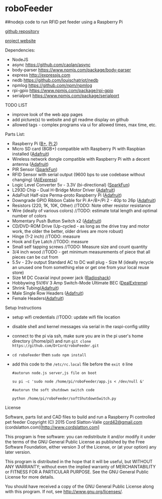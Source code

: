 # roboFeeder
##nodejs code to run RFID pet feeder using a Raspberry Pi

[github repository](https://github.com/DrCord/roboFeeder)

[project website](http://robofeeder.cordslatton.com)

Dependencies:
* NodeJS
* async https://github.com/caolan/async
* body-parser https://www.npmjs.com/package/body-parser
* express http://expressjs.com
* nedb https://github.com/louischatriot/nedb
* npmlog https://github.com/npm/npmlog
* rpi-gpio https://www.npmjs.com/package/rpi-gpio
* serialport https://www.npmjs.com/package/serialport

TODO LIST
* improve look of the web app pages
* add picture(s) to website and git readme display on github
* allowed tags - complex programs via ui for allowed times, max time, etc.

Parts List:
* Raspberry Pi ([B+](http://www.adafruit.com/products/1914), [Pi 2](http://www.adafruit.com/products/2358))
* Micro SD card (8GB+) compatible with Raspberry Pi with Raspbian installed ([Adafruit](https://www.adafruit.com/products/1562))
* Wireless network dongle compatible with Raspberry Pi with a decent antenna ([Adafruit](http://www.adafruit.com/products/1012))
* PIR Sensor ([SparkFun](https://www.sparkfun.com/products/8630))
* RFID Sensor with serial output (9600 bps to use codebase without changing) ([AliExpress](http://www.aliexpress.com/store/product/Free-Shipping-RFID-module-HZ-1050-Kits-125KHZ-Serial-port-UART-output-for-arduino-uno-2560/1026060_1780057192.html))
* Logic Level Converter 5v - 3.3V (bi-directional) ([SparkFun](https://www.sparkfun.com/products/12009))
* L293D Chip - Dual H-Bridge Motor Driver ([Adafruit](https://www.adafruit.com/products/807))
* AdaFruit Half-size Perma-proto Raspberry Pi ([Adafruit](http://www.adafruit.com/products/1148))
* Downgrade GPIO Ribbon Cable for Pi A+/B+/Pi 2 - 40p to 26p ([Adafruit](https://www.adafruit.com/products/1986))
* Resistors (220, 1K, 10K, Other) //TODO: Note other resistor resistance
* Wire (ideally of various colors) //TODO: estimate total length and optimal number of colors
* Momentary Push Button Switch x2 ([Adafruit](https://www.adafruit.com/products/1119))
* CD/DVD-ROM Drive (Up-cycled - as long as the drive tray and motor work, the older the better, older drives are more robust)
* Hinge (1-2 inch) //TODO: measure
* Hook and Eye Latch //TODO: measure
* Small self tapping screws //TODO: Measure size and count quantity
* 3/4 inch wood //TODO - get minimum measurements of piece that all pieces can be cut from
* 5.5v - 23v output Standard AC to DC wall plug - Size M (ideally recycle an unused one from something else or get one from your local reuse store)
* Size M DC Coaxial input power jack ([Radioshack](http://www.radioshack.com/size-m-panel-mount-coaxial-dc-power-jack/2741563.html))
* Hobbywing 5V/6V 3 Amp Switch-Mode Ultimate BEC ([DealExtreme](http://www.dx.com/p/hobbywing-5v-6v-3a-switch-mode-ultimate-bec-ubec-15149))
* Shrink Tubing([Adafruit](http://www.adafruit.com/products/1649))
* Male Single Row Headers ([Adafruit](http://www.adafruit.com/products/392))
* Female Headers([Adafruit](http://www.adafruit.com/products/598))

Setup Instructions
* setup wifi credentials //TODO: update wifi file location
* disable shell and kernel messages via serial in the raspi-config utility
* connect to the pi via ssh, make sure you are in the pi user's home directory (/home/pi/) and run `git clone https://github.com/DrCord/roboFeeder.git`
* `cd roboFeeder` then `sudo npm install`
* add this code to the `/etc/rc.local` file before the `exit 0` line

    `#autorun node.js server,js file on boot`
    
    `su pi -c 'sudo node /home/pi/roboFeeder/app.js < /dev/null &'`
    
    `#autorun the soft shutdown switch code`
    
    `python /home/pi/roboFeeder/softShutdownSwitch.py`

License

Software, parts list and CAD files to build and run a Raspberry Pi controlled pet feeder
Copyright (C) 2015  Cord Slatton-Valle 
cord42@gmail.com
(cordslatton.com)[http://www.cordslatton.com]

This program is free software: you can redistribute it and/or modify
it under the terms of the GNU General Public License as published by
the Free Software Foundation, either version 3 of the License, or
(at your option) any later version.

This program is distributed in the hope that it will be useful,
but WITHOUT ANY WARRANTY; without even the implied warranty of
MERCHANTABILITY or FITNESS FOR A PARTICULAR PURPOSE.  See the
GNU General Public License for more details.

You should have received a copy of the GNU General Public License
along with this program.  If not, see <http://www.gnu.org/licenses/>.

